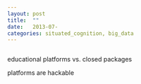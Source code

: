 ```yaml
---
layout: post
title:  ""
date:   2013-07-
categories: situated_cognition, big_data
---
```


![]()


educational platforms vs. closed packages

platforms are hackable